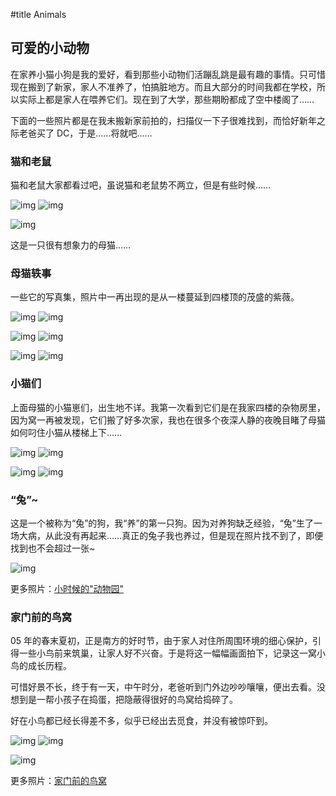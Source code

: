 
#title Animals

## 可爱的小动物

在家养小猫小狗是我的爱好，看到那些小动物们活蹦乱跳是最有趣的事情。只可惜现在搬到了新家，家人不准养了，怕搞脏地方。而且大部分的时间我都在学校，所以实际上都是家人在喂养它们。现在到了大学，那些期盼都成了空中楼阁了…… 

下面的一些照片都是在我未搬新家前拍的，扫描仪一下子很难找到，而恰好新年之际老爸买了 DC，于是……将就吧……  



### 猫和老鼠

猫和老鼠大家都看过吧，虽说猫和老鼠势不两立，但是有些时候……

&#32;![img](../images/cm1.jpg)&#32;![img](../images/cm2.jpg)

&#32;![img](../images/cm3.jpg)

这是一只很有想象力的母猫……




### 母猫轶事

一些它的写真集，照片中一再出现的是从一楼蔓延到四楼顶的茂盛的紫薇。

&#32;![img](../images/fcat1.jpg)&#32;![img](../images/fcat2.jpg)

&#32;![img](../images/fcat3.jpg)&#32;![img](../images/fcat2.jpg)

&#32;![img](../images/fcat5.jpg)&#32;![img](../images/fcat6.jpg)




### 小猫们

上面母猫的小猫崽们，出生地不详。我第一次看到它们是在我家四楼的杂物房里，因为窝一再被发现，它们搬了好多次家，我也在很多个夜深人静的夜晚目睹了母猫如何叼住小猫从楼梯上下…… 

&#32;![img](../images/kittys1.jpg)&#32;![img](../images/kittys2.jpg)

&#32;![img](../images/kittys3.jpg)&#32;![img](../images/kittys4.jpg)




### “兔”~

这是一个被称为“兔”的狗，我“养”的第一只狗。因为对养狗缺乏经验，“兔”生了一场大病，从此没有再起来……真正的兔子我也养过，但是现在照片找不到了，即便找到也不会超过一张~ 

![img](../images/dogtu.jpg)


更多照片：[小时候的"动物园"](http://photo.163.com/photos/kio_34/6484030/)



### 家门前的鸟窝

05 年的春末夏初，正是南方的好时节，由于家人对住所周围环境的细心保护，引得一些小鸟前来筑巢，让家人好不兴奋。于是将这一幅幅画面拍下，记录这一窝小鸟的成长历程。 

可惜好景不长，终于有一天，中午时分，老爸听到门外边吵吵嚷嚷，便出去看。没想到是一帮小孩子在捣蛋，把隐蔽得很好的鸟窝给捣碎了。 

好在小鸟都已经长得差不多，似乎已经出去觅食，并没有被惊吓到。


&#32;![img](../images/birds_home2.jpg)&#32;![img](../images/birds_home.jpg)


&#32;![img](../images/birds_home_050518.jpg)


更多照片：[家门前的鸟窝](http://photo.163.com/photos/kio_34/8487668/)
